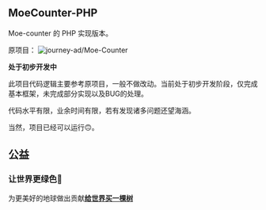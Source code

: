 ## MoeCounter-PHP

Moe-counter 的 PHP 实现版本。

原项目：
![journey-ad/Moe-Counter](https://github.com/journey-ad/Moe-counter)

**处于初步开发中**

此项目代码逻辑主要参考原项目，一般不做改动。当前处于初步开发阶段，仅完成基本框架，未完成部分实现以及BUG的处理。

代码水平有限，业余时间有限，若有发现诸多问题还望海涵。

当然，项目已经可以运行🙃。

## 公益
### 让世界更绿色🌴

为更美好的地球做出贡献[**给世界买一棵树**](https://ecologi.com/)
